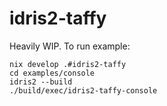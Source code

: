 # idris2-taffy

Heavily WIP. To run example:

```
nix develop .#idris2-taffy
cd examples/console
idris2 --build
./build/exec/idris2-taffy-console
```
